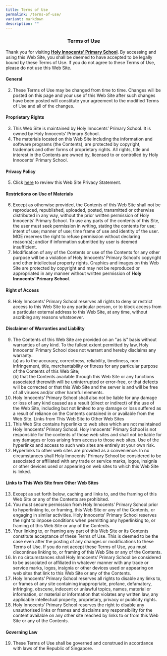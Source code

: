 ```yaml
---
title: Terms of Use
permalink: /terms-of-use/
variant: markdown
description: ""
---
```

### <center> Terms of Use</center> 

Thank you for visiting <u>**Holy Innocents’ Primary School**</u>. By accessing and using this Web Site, you shall be deemed to have accepted to be legally bound by these Terms of Use. If you do not agree to these Terms of Use, please do not use this Web Site. 

#### General 

2.  These Terms of Use may be changed from time to time. Changes will be posted on this page and your use of this Web Site after such changes have been posted will constitute your agreement to the modified Terms of Use and all of the changes. 

#### Proprietary Rights 
3. This Web Site is maintained by Holy Innocents’ Primary School. It is owned by Holy Innocents’ Primary School.
4. The materials located on this Web Site including the information and software programs (the Contents), are protected by copyright, trademark and other forms of proprietary rights. All rights, title and interest in the Contents are owned by, licensed to or controlled by Holy Innocents’ Primary School.

#### Privacy Policy 
5. Click [here](https://holyinnocentspri.moe.edu.sg/terms-of-use/) to review this Web Site Privacy Statement. 

#### Restrictions on Use of Materials 
6. Except as otherwise provided, the Contents of this Web Site shall not be reproduced, republished, uploaded, posted, transmitted or otherwise distributed in any way, without the prior written permission of Holy Innocents’ Primary School. To use any parts of the contents of this Site, the user must seek permission in writing, stating the contents for use; intent of use; manner of use; time frame of use and identity of the user. MOE reserves the right to refuse permission without declaring reason(s); and/or if information submitted by user is deemed insufficient. 
7. Modification of any of the Contents or use of the Contents for any other purpose will be a violation of Holy Innocents’ Primary School’s copyright and other intellectual property rights. Graphics and images on this Web Site are protected by copyright and may not be reproduced or appropriated in any manner without written permission of **Holy Innocents’ Primary School**.

#### Right of Access 
8. Holy Innocents’ Primary School reserves all rights to deny or restrict access to this Web Site to any particular person, or to block access from a particular external address to this Web Site, at any time, without ascribing any reasons whatsoever. 

#### Disclaimer of Warranties and Liability 
9. The Contents of this Web Site are provided on an "as is" basis without warranties of any kind. To the fullest extent permitted by law, Holy Innocents’ Primary School does not warrant and hereby disclaims any warranty: <br>
(a) as to the accuracy, correctness, reliability, timeliness, non-infringement, title, merchantability or fitness for any particular purpose of the Contents of this Web Site; <br>
(b) that the Contents available through this Web Site or any functions associated therewith will be uninterrupted or error-free, or that defects will be corrected or that this Web Site and the server is and will be free of all viruses and/or other harmful elements. 
10. Holy Innocents’ Primary School shall also not be liable for any damage or loss of any kind caused as a result (direct or indirect) of the use of the Web Site, including but not limited to any damage or loss suffered as a result of reliance on the Contents contained in or available from the Web Site. 
Links from This Web Site to Other Web Sites 
11. This Web Site contains hyperlinks to web sites which are not maintained Holy Innocents’ Primary School. Holy Innocents’ Primary School is not responsible for the contents of those web sites and shall not be liable for any damages or loss arising from access to those web sites. Use of the hyperlinks and access to such web sites are entirely at your own risk. 
12. Hyperlinks to other web sites are provided as a convenience. In no circumstances shall Holy Innocents’ Primary School be considered to be associated or affiliated with any trade or service marks, logos, insignia or other devices used or appearing on web sites to which this Web Site is linked. 

#### Links to This Web Site from Other Web Sites
13. Except as set forth below, caching and links to, and the framing of this Web Site or any of the Contents are prohibited. 
14. You must secure permission from Holy Innocents’ Primary School prior to hyperlinking to, or framing, this Web Site or any of the Contents, or engaging in similar activities. Holy Innocents’ Primary School reserves the right to impose conditions when permitting any hyperlinking to, or framing of this Web Site or any of the Contents. 
15. Your linking to, or framing any part of this Web Site or its Contents constitute acceptance of these Terms of Use. This is deemed to be the case even after the posting of any changes or modifications to these Terms of Use. If you do not accept these Terms of Use, you must discontinue linking to, or framing of this Web Site or any of the Contents. 
16. In no circumstances shall Holy Innocents’ Primary School be considered to be associated or affiliated in whatever manner with any trade or service marks, logos, insignia or other devices used or appearing on web sites that link to this Web Site or any of the Contents. 
17. Holy Innocents’ Primary School reserves all rights to disable any links to, or frames of any site containing inappropriate, profane, defamatory, infringing, obscene, indecent or unlawful topics, names, material or information, or material or information that violates any written law, any applicable intellectual property, proprietary, privacy or publicity rights. 
18. Holy Innocents’ Primary School reserves the right to disable any unauthorised links or frames and disclaims any responsibility for the content available on any other site reached by links to or from this Web Site or any of the Contents. 

#### Governing Law 
19. These Terms of Use shall be governed and construed in accordance with laws of the Republic of Singapore.